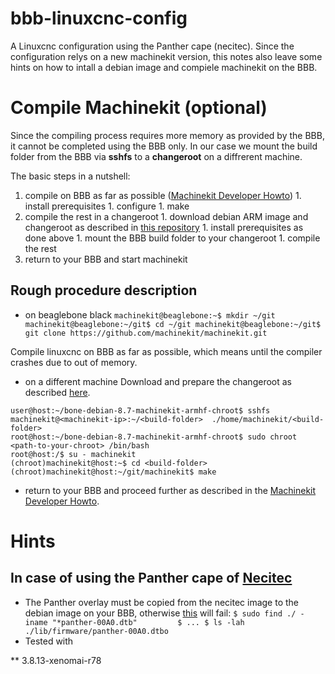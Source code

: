 # bbb-linuxcnc-config
A Linuxcnc configuration using the Panther cape (necitec). Since the configuration relys on a new machinekit version, this notes also leave some hints on how to intall a debian image and compiele machinekit on the BBB.

# Compile Machinekit (optional)
Since the compiling process requires more memory as provided by the BBB, it cannot be completed using the BBB only.
In our case we mount the build folder from the BBB via **sshfs** to a **changeroot** on a diffrerent machine.

The basic steps in a nutshell: 
1. compile on BBB as far as possible ([Machinekit Developer Howto](http://www.machinekit.io/docs/developing/machinekit-developing/#install-development-packages))
        1. install prerequisites
        1. configure 
        1. make
1. compile the rest in a changeroot
        1. download debian ARM image and changeroot as described in [this repository](https://github.com/rubienr/machinekit-img-chrooting)
        1. install prerequisites as done above
        1. mount the BBB build folder to your changeroot
        1. compile the rest
1. return to your BBB and start machinekit
 
## Rough procedure description
* on beaglebone black 
        ````
        machinekit@beaglebone:~$ mkdir ~/git
        machinekit@beaglebone:~/git$ cd ~/git
        machinekit@beaglebone:~/git$ git clone https://github.com/machinekit/machinekit.git
        ````
        
Compile linuxcnc on BBB as far as possible, which means until the compiler crashes due to out of memory.

* on a different machine
Download and prepare the changeroot as described [here](https://github.com/rubienr/machinekit-img-chrooting).

````
user@host:~/bone-debian-8.7-machinekit-armhf-chroot$ sshfs machinekit@<machinekit-ip>:~/<build-folder>  ./home/machinekit/<build-folder>
root@host:~/bone-debian-8.7-machinekit-armhf-chroot$ sudo chroot  <path-to-your-chroot> /bin/bash
root@host:/$ su - machinekit
(chroot)machinekit@host:~$ cd <build-folder>
(chroot)machinekit@host:~/git/machinekit$ make
````

* return to your BBB and proceed further as described in the [Machinekit Developer Howto](http://www.machinekit.io/docs/developing/machinekit-developing/#install-development-packages).

# Hints
## In case of using the Panther cape of [Necitec](https://www.necitec.de/index.php/de/)
* The Panther overlay must be copied from the necitec image to the debian image on your BBB, otherwise [this](https://github.com/rubienr/bbb-linuxcnc-config/blob/master/machinekit/configs/ARM.BeagleBone.Panther/setup.bridge.sh#L37) will fail:
        ````
        $ sudo find ./ -iname "*panther-00A0.dtb"        
        $ ...
        $ ls -lah ./lib/firmware/panther-00A0.dtbo
        ````
* Tested with 

** 3.8.13-xenomai-r78
